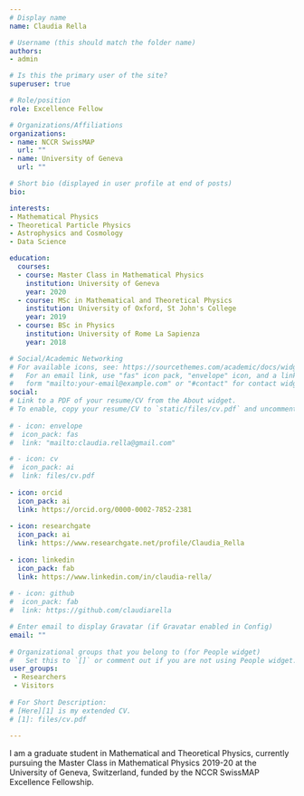 ```yaml
---
# Display name
name: Claudia Rella

# Username (this should match the folder name)
authors:
- admin

# Is this the primary user of the site?
superuser: true

# Role/position
role: Excellence Fellow

# Organizations/Affiliations
organizations:
- name: NCCR SwissMAP
  url: ""
- name: University of Geneva
  url: ""

# Short bio (displayed in user profile at end of posts)
bio: 

interests:
- Mathematical Physics 
- Theoretical Particle Physics
- Astrophysics and Cosmology
- Data Science

education:
  courses:
  - course: Master Class in Mathematical Physics
    institution: University of Geneva
    year: 2020
  - course: MSc in Mathematical and Theoretical Physics
    institution: University of Oxford, St John's College
    year: 2019
  - course: BSc in Physics
    institution: University of Rome La Sapienza
    year: 2018

# Social/Academic Networking
# For available icons, see: https://sourcethemes.com/academic/docs/widgets/#icons
#   For an email link, use "fas" icon pack, "envelope" icon, and a link in the
#   form "mailto:your-email@example.com" or "#contact" for contact widget.
social:
# Link to a PDF of your resume/CV from the About widget.
# To enable, copy your resume/CV to `static/files/cv.pdf` and uncomment the lines below.  
  
# - icon: envelope
#  icon_pack: fas
#  link: "mailto:claudia.rella@gmail.com"

# - icon: cv
#  icon_pack: ai
#  link: files/cv.pdf
  
- icon: orcid
  icon_pack: ai
  link: https://orcid.org/0000-0002-7852-2381
  
- icon: researchgate
  icon_pack: ai
  link: https://www.researchgate.net/profile/Claudia_Rella
  
- icon: linkedin
  icon_pack: fab
  link: https://www.linkedin.com/in/claudia-rella/
  
# - icon: github
#  icon_pack: fab
#  link: https://github.com/claudiarella

# Enter email to display Gravatar (if Gravatar enabled in Config)
email: ""
  
# Organizational groups that you belong to (for People widget)
#   Set this to `[]` or comment out if you are not using People widget.  
user_groups:
 - Researchers
 - Visitors
 
# For Short Description:
# [Here][1] is my extended CV.
# [1]: files/cv.pdf
 
---
```


I am a graduate student in Mathematical and Theoretical Physics, currently pursuing the Master Class in Mathematical Physics 2019-20 at the University of Geneva, Switzerland, funded by the NCCR SwissMAP Excellence Fellowship. 
